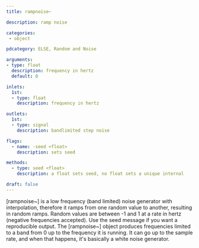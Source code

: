 ```yaml
---
title: rampnoise~

description: ramp noise

categories:
 - object

pdcategory: ELSE, Random and Noise

arguments:
- type: float
  description: frequency in hertz
  default: 0

inlets: 
  1st:
  - type: float
    description: frequency in hertz

outlets:
  1st:
  - type: signal
    description: bandlimited step noise

flags:
  - name: -seed <float>
    description: sets seed

methods:
  - type: seed <float>
    description: a float sets seed, no float sets a unique internal

draft: false
---
```


[rampnoise~] is a low frequency (band limited) noise generator with interpolation, therefore it ramps from one random value to another, resulting in random ramps. Random values are between -1 and 1 at a rate in hertz (negative frequencies accepted). Use the seed message if you want a reproducible output.
The [rampnoise~] object produces frequencies limited to a band from 0 up to the frequency it is running. It can go up to the sample rate, and when that happens, it's basically a white noise generator.

